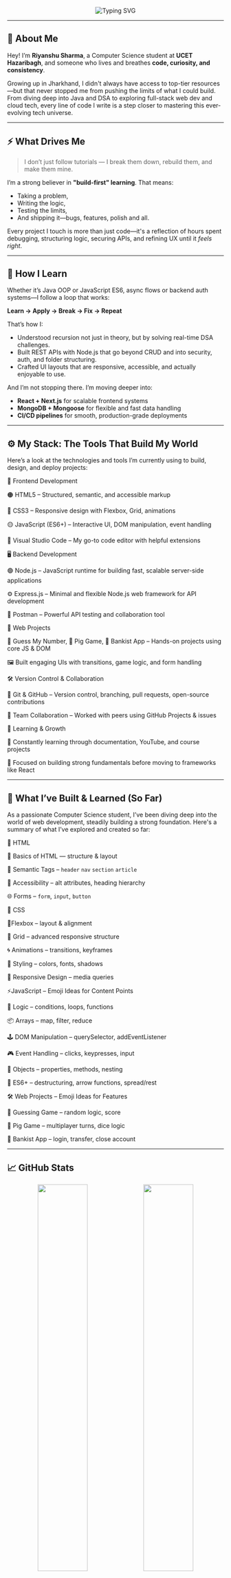 <!-- 🚀 Welcome Banner -->
<p align="center">
  <img 
    src="https://readme-typing-svg.herokuapp.com?font=JetBrains+Mono&weight=700&size=30&pause=1000&color=FF4C4C&center=true&vCenter=true&width=600&lines=Hey+there!+I’m+Riyanshu+Sharma+🎓;CSE+Student+@+UCET+Hazaribagh;Java+%26+DSA+Practitioner+🧠;Web+Dev+%2B+Cloud+Explorer+☁️;App+Development+Enthusiast+📱;Code.+Build.+Iterate.+Repeat+🔥" 
    alt="Typing SVG" 
  />
</p>

---

## 👋 **About Me**

Hey! I’m **Riyanshu Sharma**, a Computer Science student at **UCET Hazaribagh**, and someone who lives and breathes **code, curiosity, and consistency**.

Growing up in Jharkhand, I didn't always have access to top-tier resources—but that never stopped me from pushing the limits of what I could build. From diving deep into Java and DSA to exploring full-stack web dev and cloud tech, every line of code I write is a step closer to mastering this ever-evolving tech universe.

---

## ⚡ **What Drives Me**

> I don’t just follow tutorials — I break them down, rebuild them, and make them mine.

I’m a strong believer in **"build-first" learning**. That means:  
- Taking a problem,  
- Writing the logic,  
- Testing the limits,  
- And shipping it—bugs, features, polish and all.  

Every project I touch is more than just code—it's a reflection of hours spent debugging, structuring logic, securing APIs, and refining UX until it *feels right*.

---

## 🧠 **How I Learn**

Whether it’s Java OOP or JavaScript ES6, async flows or backend auth systems—I follow a loop that works:

**Learn → Apply → Break → Fix → Repeat**

That’s how I:
- Understood recursion not just in theory, but by solving real-time DSA challenges.
- Built REST APIs with Node.js that go beyond CRUD and into security, auth, and folder structuring.
- Crafted UI layouts that are responsive, accessible, and actually enjoyable to use.

And I’m not stopping there. I’m moving deeper into:
- **React + Next.js** for scalable frontend systems  
- **MongoDB + Mongoose** for flexible and fast data handling  
- **CI/CD pipelines** for smooth, production-grade deployments  

---

## ⚙️ **My Stack: The Tools That Build My World**

Here’s a look at the technologies and tools I’m currently using to build, design, and deploy projects:

🧱 Frontend Development

  🟠 HTML5 – Structured, semantic, and accessible markup
  
  🔵 CSS3 – Responsive design with Flexbox, Grid, animations
  
  🟡 JavaScript (ES6+) – Interactive UI, DOM manipulation, event handling
  
  🎨 Visual Studio Code – My go-to code editor with helpful extensions


🖥️ Backend Development

  🟢 Node.js – JavaScript runtime for building fast, scalable server-side applications
  
  ⚙️ Express.js – Minimal and flexible Node.js web framework for API development
  
  🧪 Postman – Powerful API testing and collaboration tool


🧪 Web Projects

  🎲 Guess My Number, 🐷 Pig Game, 🏦 Bankist App – Hands-on projects using core JS & DOM
  
  🖼️ Built engaging UIs with transitions, game logic, and form handling


🛠️ Version Control & Collaboration

  🐙 Git & GitHub – Version control, branching, pull requests, open-source contributions
  
  🤝 Team Collaboration – Worked with peers using GitHub Projects & issues


🧠 Learning & Growth

  📘 Constantly learning through documentation, YouTube, and course projects
  
  🎯 Focused on building strong fundamentals before moving to frameworks like React


---

## 🧱 **What I’ve Built & Learned (So Far)**
As a passionate Computer Science student, I’ve been diving deep into the world of web development, steadily building a strong foundation. Here's a summary of what I’ve explored and created so far:


📝 HTML 

   🔸 Basics of HTML — structure & layout
   
   📌 Semantic Tags – `header` `nav` `section` `article`
   
   🧭 Accessibility – alt attributes, heading hierarchy
   
   🌐 Forms – `form`, `input`, `button`
   

🎨 CSS 

  🎯Flexbox – layout & alignment
  
  🧩 Grid – advanced responsive structure
  
  🌀 Animations – transitions, keyframes
  
  🎨 Styling – colors, fonts, shadows
  
  📱 Responsive Design – media queries
  

⚡JavaScript – Emoji Ideas for Content Points

  🧠 Logic – conditions, loops, functions
  
  📦 Arrays – map, filter, reduce
  
  🕹️ DOM Manipulation – querySelector, addEventListener
  
  🎮 Event Handling – clicks, keypresses, input
  
  🧩 Objects – properties, methods, nesting
  
  🚀 ES6+ – destructuring, arrow functions, spread/rest


🛠️ Web Projects – Emoji Ideas for Features

  🎲 Guessing Game – random logic, score
  
  🐷 Pig Game – multiplayer turns, dice logic
  
  🏦 Bankist App – login, transfer, close account
  

---

## 📈 GitHub Stats

<p align="center">
  <img src="https://github-readme-stats.vercel.app/api?username=Riyanshu-256&show_icons=true&theme=radical&hide_border=true" width="48%" />
  <img src="https://github-readme-streak-stats.herokuapp.com?user=Riyanshu-256&theme=radical&hide_border=true" width="48%" />
</p>
<p align="center">
  <img src="https://github-readme-stats.vercel.app/api/top-langs/?username=Riyanshu-256&layout=compact&theme=radical&hide_border=true" width="48%" />
</p>

---

## 🎯 2024–25 Roadmap

- ✅ Java + DSA deep dive  
- 🔐 Secure full-stack apps  
- ⚛️ Master React + Next.js  
- 🌐 Build & deploy real-world APIs  
- 🏆 Crack 2–3 major hackathons  
- 💼 Land an internship  
- 🌍 Contribute to open source  
- 🔄 Deploy with CI/CD pipelines  
- 🧠 Keep learning, keep building  

---

## 🤝 Let’s Connect

<p align="center">
  <a href="https://github.com/Sharmariyanshuu"><img src="https://img.shields.io/badge/GitHub-181717?style=for-the-badge&logo=github&logoColor=white" /></a>
  <a href="https://linkedin.com/in/your-linkedin-username"><img src="https://img.shields.io/badge/LinkedIn-0A66C2?style=for-the-badge&logo=linkedin&logoColor=white" /></a>
</p>

---

## 💬 Final Words

Thanks for dropping by!

Whether you’re here to collaborate, learn, or just scroll through — I’m always up for **tech talk, project collabs, or a good old debugging war story**.

Let’s build something epic.

